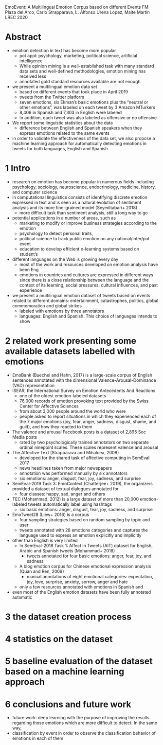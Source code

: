 EmoEvent: A Multilingual Emotion Corpus based on different Events
FM Plaza del Arco, Carlo Strapparava, L. Alfonso Urena Lopez, Maite Martin
LREC 2020

# Abstract

* emotion detection in text has become more popular
  * pot appl: psychology, marketing, political science, artificial intelligence
  * While opinion mining is a well-established task with many standard data
    sets and well-defined methodologies, emotion mining has received less
  * annotated gold standard resources available are not enough
* we present a multilingual emotion data set
  * based on different events that took place in April 2019
  * tweets from the Twitter platform
  * seven emotions, six Ekman’s basic emotions plus the “neutral or other
    emotions”, was labeled on each tweet by 3 Amazon MTurkers
  * 8,409 in Spanish and 7,303 in English were labeled
  * In addition, each tweet was also labeled as offensive or no offensive
* We report some linguistic statistics about the data
  * difference between English and Spanish speakers when they express emotions
    related to the same events
* in order to validate the effectiveness of the data set, we also propose a
  machine learning approach for automatically detecting emotions in tweets
  for both languages, English and Spanish

# 1 Intro

* research on emotion has become popular in numerous fields including
  psychology, sociology, neuroscience, endocrinology, medicine, history, and
  computer science
* in computational linguistics consists of identifying
  discrete emotion expressed in text and is seen as
  a natural evolution of sentiment analysis and its more fine-grained model
  (Seyeditabari+ 2018)
  * more difficult task than sentiment analysis, still a long way to go
* potential applications in a number of areas, such as
  * marketing to modify or improve business strategies according to the emotion
  * psychology to detect personal traits,
  * political science to track public emotion on any national/inter/pol event
  * education to develop efficient e-learning systems based on student’s
* different languages on the Web is growing every day
  * most of the work and resources developed on emotion analysis have been Eng
  * emotions in countries and cultures are expressed in different ways
    since there is a close relationship between the language and the context of
    its learning, social pressures, cultural influences, and past experience
* we present a multilingual emotion dataset of tweets based on
  events related to different domains: entertainment, catastrophes, politics,
  global commemoration and global strikes
  * labeled with emotions by three annotators
  * languages: English and Spanish. This choice of languages intends to show

# 2 related work presenting some available datasets labelled with emotions

* EmoBank (Buechel and Hahn, 2017) is a large-scale corpus of English sentences
  annotated with the dimensional Valence-Arousal-Dominance (VAD) representation
* ISEAR, the International Survey on Emotion Antecedents And Reactions
  * one of the oldest emotion-labeled datasets
  * 76,000 records of emotion provoking text
    provided by the Swiss Center for Affective Sciences
  * from about 3,000 people around the world who were
  * people asked to report situations in which they experienced each of the
    7 major emotions (joy, fear, anger, sadness, disgust, shame, and guilt),
    and how they reacted to them
* The valence and arousal Facebook posts is a dataset of 2,895 Soc Media posts
  * rated by two psychologically trained annotators on two separate ordinal
    ninepoint scales. These scales represent valence and arousal
* The Affective Text (Strapparava and Mihalcea, 2008)
  * developed for the shared task of affective computing in SemEval 2017
  * news headlines taken from major newspapers
  * annotation was performed manually by six annotators
  * six emotions: anger, disgust, fear, joy, sadness, and surprise
* SemEval-2019 Task 3: EmoContext (Chatterjee+ 2019), the organizers provided a
  dataset of textual dialogues annotated for
  * four classes: happy, sad, anger and others
* TEC (Mohammad, 2012) is a large dataset of more than 20,000 emotion-labeled
  tweets automatically label using hashtags
  * six basic emotions: anger, disgust, fear, joy, sadness, and surprise
* EmoTweet28 (Liew+ 2016) is a corpus
  * four sampling strategies based on random sampling by topic and user
  * tweets annotated with 28 emotions categories and
    captures the language used to express an emotion explicitly and implicitly
* other than English is very limited
  * In SemEval-2018 Task 1: Affect in Tweets (AIT) dataset for
    English, Arabic and Spanish tweets (Mohammad+ 2018)
    * tweets annotated for four basic emotions: anger, fear, joy, and sadness
  * A blog emotion corpus for Chinese emotional expression analysis
    (Quan and Ren, 2009)
    * manual annotations of eight emotional categories:
      expectation, joy, love, surprise, anxiety, sorrow, anger and hate
  * only a few resources annotated with emotions in Spanish and
* even most of the English emotion datasets have been fully annotated automatic

# 3 the dataset creation process

# 4 statistics on the dataset

# 5 baseline evaluation of the dataset based on a machine learning approach

# 6 conclusions and future work

* future work: deep learning with the purpose of improving the results
  regarding those emotions which are more difficult to detect. In the same way,
* classification by event
  in order to observe the classification behavior of emotions in each of them
